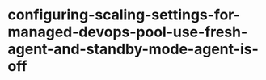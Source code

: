 # configuring-scaling-settings-for-managed-devops-pool-use-fresh-agent-and-standby-mode-agent-is-off